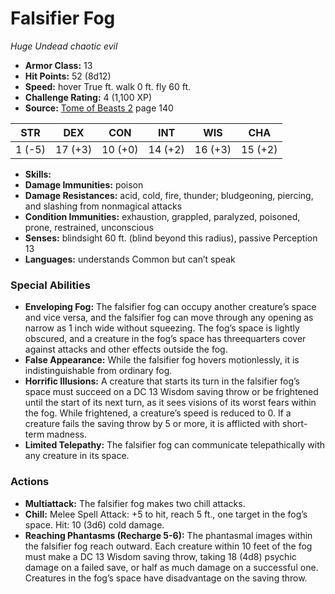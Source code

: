 # Falsifier Fog

*Huge* *Undead* *chaotic evil*

- **Armor Class:** 13
- **Hit Points:** 52 (8d12)
- **Speed:** hover True ft. walk 0 ft. fly 60 ft.
- **Challenge Rating:** 4 (1,100 XP)
- **Source:** [Tome of Beasts 2](https://koboldpress.com/kpstore/product/tome-of-beasts-2-for-5th-edition) page 140

| STR | DEX | CON | INT | WIS | CHA |
| --- | --- | --- | --- | --- | --- |
| 1 (-5) | 17 (+3) | 10 (+0) | 14 (+2) | 16 (+3) | 15 (+2) |

- **Skills:** 
- **Damage Immunities:** poison
- **Damage Resistances:** acid, cold, fire, thunder; bludgeoning, piercing, and slashing from nonmagical attacks
- **Condition Immunities:** exhaustion, grappled, paralyzed, poisoned, prone, restrained, unconscious
- **Senses:** blindsight 60 ft. (blind beyond this radius), passive Perception 13
- **Languages:** understands Common but can’t speak

### Special Abilities

- **Enveloping Fog:** The falsifier fog can occupy another creature’s space and vice versa, and the falsifier fog can move through any opening as narrow as 1 inch wide without squeezing. The fog’s space is lightly obscured, and a creature in the fog’s space has threequarters cover against attacks and other effects outside the fog.
- **False Appearance:** While the falsifier fog hovers motionlessly, it is indistinguishable from ordinary fog.
- **Horrific Illusions:** A creature that starts its turn in the falsifier fog’s space must succeed on a DC 13 Wisdom saving throw or be frightened until the start of its next turn, as it sees visions of its worst fears within the fog. While frightened, a creature’s speed is reduced to 0. If a creature fails the saving throw by 5 or more, it is afflicted with short-term madness.
- **Limited Telepathy:** The falsifier fog can communicate telepathically with any creature in its space.

### Actions

- **Multiattack:** The falsifier fog makes two chill attacks.
- **Chill:** Melee Spell Attack: +5 to hit, reach 5 ft., one target in the fog’s space. Hit: 10 (3d6) cold damage.
- **Reaching Phantasms (Recharge 5-6):** The phantasmal images within the falsifier fog reach outward. Each creature within 10 feet of the fog must make a DC 13 Wisdom saving throw, taking 18 (4d8) psychic damage on a failed save, or half as much damage on a successful one. Creatures in the fog’s space have disadvantage on the saving throw.


